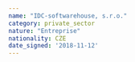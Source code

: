```yaml
---
name: "IDC-softwarehouse, s.r.o."
category: private_sector
nature: "Entreprise"
nationality: CZE
date_signed: '2018-11-12'
---
```

    